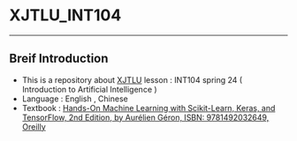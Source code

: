 # XJTLU_INT104
----
## Breif Introduction
- This is a repository about [XJTLU](https://www.xjtlu.edu.cn/zh) lesson : INT104 spring 24 ( Introduction to Artificial Intelligence )
- Language : English , Chinese
- Textbook : [Hands-On Machine Learning with Scikit-Learn, Keras, and TensorFlow, 2nd Edition, by Aurélien Géron, ISBN: 9781492032649, Oreilly](https://github.com/Xyu-Chern/XJTLU_INT104/blob/main/Textbook/Hands_On_Machine_Learning_with_Scikit_Learn_and_TensorFlow.pdf)

